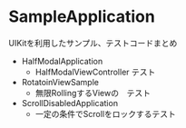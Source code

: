 # SampleApplication
UIKitを利用したサンプル、テストコードまとめ

- HalfModalApplication
    - HalfModalViewController テスト
- RotatoinViewSample
    - 無限RollingするViewの　テスト
- ScrollDisabledApplication
    - 一定の条件でScrollをロックするテスト
